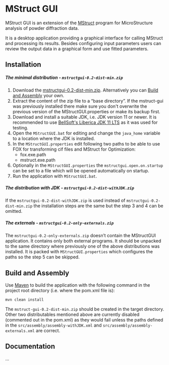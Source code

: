 # MStruct GUI

MStruct GUI is an extension of the [MStruct](https://github.com/xray-group/mstruct) program for MicroStructure analysis of powder diffraction data.

It is a desktop application providing a graphical interface for calling MStruct and processing its results. Besides configuring input parameters users can review the output data in a graphical form and use fitted parameters.

## Installation

##### The minimal distribution - `mstructgui-0.2-dist-min.zip`
1. Download the [mstructgui-0.2-dist-min.zip](released/mstruct-gui-0.2-dist-min.zip). Alternatively you can [Build and Assembly](#build-and-assembly) your own.
2. Extract the content of the zip file to a “base directory”. If the mstruct-gui was previously installed there make sure you don't overwrite the previous version of the MStructGUI.properties or make its backup first.
3. Download and install a suitable JDK, i.e. JDK version 11 or newer. It is recommended to use  [BellSoft's Liberica JDK 11 LTS](https://bell-sw.com/pages/downloads/#/java-11-lts) as it was used for testing.
4. Open the `MStructGUI.bat` for editing and change the `java_home` variable to a location where the JDK is installed.
5. In the `MStructGUI.properties` edit following two paths to be able to use FOX for transforming cif files and MStruct for Optimization:
   - fox.exe.path
   - mstruct.exe.path
6. Optionally in the `MStructGUI.properties` the `mstructgui.open.on.startup` can be set to a file which will be opened automatically on startup.
7. Run the application with `MStructGUI.bat`.


##### The distribution with JDK - `mstructgui-0.2-dist-withJDK.zip`
If the `mstructgui-0.2-dist-withJDK.zip` is used instead of `mstructgui-0.2-dist-min.zip` the installation steps are the same but the step 3 and 4 can be omitted.

##### The externals - `mstructgui-0.2-only-externals.zip`
The `mstructgui-0.2-only-externals.zip` doesn’t contain the MStructGUI application. It contains only both external programs. It should be unpacked to the same directory where previously one of the above distributions was installed. It is packed with `MStructGUI.properties` which configures the paths so the step 5 can be skipped.


## Build and Assembly
Use [Maven](https://maven.apache.org/index.html) to build the application with the following command in the project root directory (i.e. where the pom.xml file is):

```
mvn clean install
```
The `mstruct-gui-0.2-dist-min.zip` should be created in the target directory. Other two distributables mentioned above are currently disabled (commented out in the pom.xml) as they would fail unless the paths defined in the `src/assembly/assembly-withJDK.xml` and `src/assembly/assembly-externals.xml` are correct.


## Documentation

...



